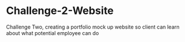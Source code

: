 # Challenge-2-Website
Challenge Two, creating a portfolio mock up website so client can learn about what potential employee can do
